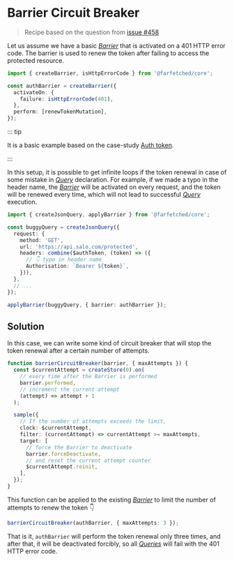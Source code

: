 # Barrier Circuit Breaker

> Recipe based on the question from [issue #458](https://github.com/igorkamyshev/farfetched/issues/458)

Let us assume we have a basic [_Barrier_](/api/barrier) that is activated on a 401 HTTP error code. The barrier is used to renew the token after failing to access the protected resource.

```ts
import { createBarrier, isHttpErrorCode } from '@farfetched/core';

const authBarrier = createBarrier({
  activateOn: {
    failure: isHttpErrorCode(401),
  },
  perform: [renewTokenMutation],
});
```

::: tip

It is a basic example based on the case-study [Auth token](/recipes/auth_token).

:::

In this setup, it is possible to get infinite loops if the token renewal in case of some mistake in [_Query_](/api/primitives/query) declaration. For example, if we made a typo in the header name, the [_Barrier_](/api/barrier) will be activated on every request, and the token will be renewed every time, which will not lead to successful [_Query_](/api/primitives/query) execution.

```ts
import { createJsonQuery, applyBarrier } from '@farfetched/core';

const buggyQuery = createJsonQuery({
  request: {
    method: 'GET',
    url: 'https://api.salo.com/protected',
    headers: combine($authToken, (token) => ({
      // 👇 typo in header name
      Authorisation: `Bearer ${token}`,
    })),
  },
  // ...
});

applyBarrier(buggyQuery, { barrier: authBarrier });
```

## Solution

In this case, we can write some kind of circuit breaker that will stop the token renewal after a certain number of attempts.

```ts
function barrierCircuitBreaker(barrier, { maxAttempts }) {
  const $currentAttempt = createStore(0).on(
    // every time after the Barrier is performed
    barrier.performed,
    // increment the current attempt
    (attempt) => attempt + 1
  );

  sample({
    // If the number of attempts exceeds the limit,
    clock: $currentAttempt,
    filter: (currentAttempt) => currentAttempt >= maxAttempts,
    target: [
      // force the Barrier to deactivate
      barrier.forceDeactivate,
      // and reset the current attempt counter
      $currentAttempt.reinit,
    ],
  });
}
```

This function can be applied to the existing [_Barrier_](/api/barrier) to limit the number of attempts to renew the token 👇

```ts
barrierCircuitBreaker(authBarrier, { maxAttempts: 3 });
```

That is it, `authBarrier` will perform the token renewal only three times, and after that, it will be deactivated forcibly, so all [_Queries_](/api/primitives/query) will fail with the 401 HTTP error code.
